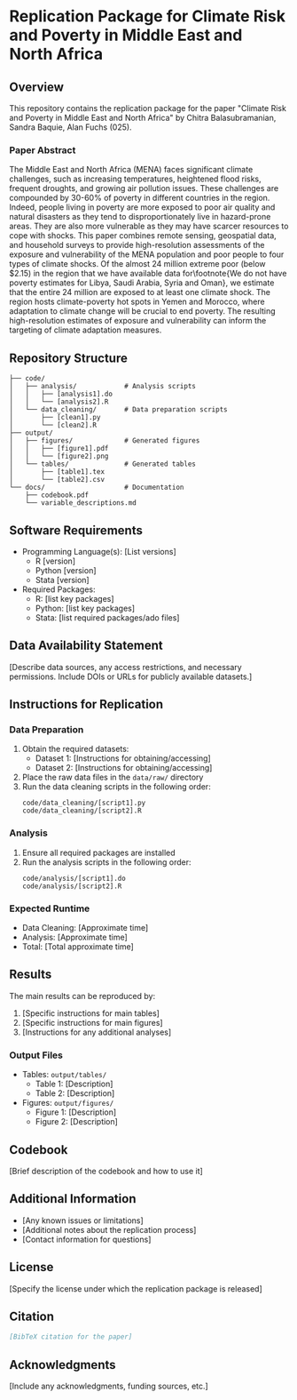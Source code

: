 # Replication Package for Climate Risk and Poverty in Middle East and North Africa

## Overview
This repository contains the replication package for the paper "Climate Risk and Poverty in Middle East and North Africa" by Chitra Balasubramanian, Sandra Baquie, Alan Fuchs (025). 

### Paper Abstract
   The Middle East and North Africa (MENA) faces significant climate challenges, such as increasing temperatures, heightened flood risks, frequent droughts, and growing air pollution issues. These challenges are compounded by 30-60\% of poverty in different countries in the region. Indeed, people living in poverty are more exposed to poor air quality and natural disasters as they tend to disproportionately live in hazard-prone areas. They are also more vulnerable as they may have scarcer resources to cope with shocks. This paper combines remote sensing, geospatial data, and household surveys to provide high-resolution assessments of the exposure and vulnerability of the MENA population and poor people to four types of climate shocks. Of the almost 24 million extreme poor (below \$2.15) in the region that we have available data for\footnote{We do not have poverty estimates for Libya, Saudi Arabia, Syria and Oman}, we estimate that the entire 24 million are exposed to at least one climate shock. The region hosts climate-poverty hot spots in Yemen and Morocco, where adaptation to climate change will be crucial to end poverty. The resulting high-resolution estimates of exposure and vulnerability can inform the targeting of climate adaptation measures.

## Repository Structure
```
├── code/
│   ├── analysis/            # Analysis scripts
│   │   ├── [analysis1].do
│   │   └── [analysis2].R
│   └── data_cleaning/       # Data preparation scripts
│       ├── [clean1].py
│       └── [clean2].R
├── output/
│   ├── figures/             # Generated figures
│   │   ├── [figure1].pdf
│   │   └── [figure2].png
│   └── tables/              # Generated tables
│       ├── [table1].tex
│       └── [table2].csv
└── docs/                    # Documentation
    ├── codebook.pdf
    └── variable_descriptions.md
```

## Software Requirements
- Programming Language(s): [List versions]
  - R [version]
  - Python [version]
  - Stata [version]
- Required Packages:
  - R: [list key packages]
  - Python: [list key packages]
  - Stata: [list required packages/ado files]

## Data Availability Statement
[Describe data sources, any access restrictions, and necessary permissions. Include DOIs or URLs for publicly available datasets.]

## Instructions for Replication

### Data Preparation
1. Obtain the required datasets:
   - Dataset 1: [Instructions for obtaining/accessing]
   - Dataset 2: [Instructions for obtaining/accessing]
2. Place the raw data files in the `data/raw/` directory
3. Run the data cleaning scripts in the following order:
   ```
   code/data_cleaning/[script1].py
   code/data_cleaning/[script2].R
   ```

### Analysis
1. Ensure all required packages are installed
2. Run the analysis scripts in the following order:
   ```
   code/analysis/[script1].do
   code/analysis/[script2].R
   ```

### Expected Runtime
- Data Cleaning: [Approximate time]
- Analysis: [Approximate time]
- Total: [Total approximate time]

## Results
The main results can be reproduced by:
1. [Specific instructions for main tables]
2. [Specific instructions for main figures]
3. [Instructions for any additional analyses]

### Output Files
- Tables: `output/tables/`
  - Table 1: [Description]
  - Table 2: [Description]
- Figures: `output/figures/`
  - Figure 1: [Description]
  - Figure 2: [Description]

## Codebook
[Brief description of the codebook and how to use it]

## Additional Information
- [Any known issues or limitations]
- [Additional notes about the replication process]
- [Contact information for questions]

## License
[Specify the license under which the replication package is released]

## Citation
```bibtex
[BibTeX citation for the paper]
```

## Acknowledgments
[Include any acknowledgments, funding sources, etc.]
